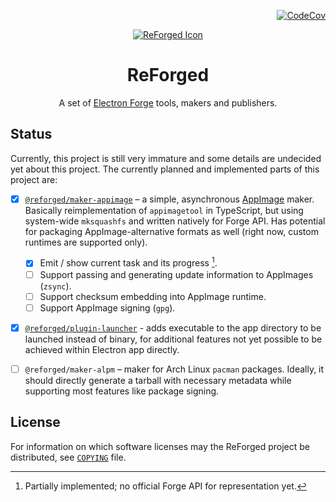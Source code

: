 <div align="right">

[![CodeCov](https://codecov.io/gh/SpacingBat3/ReForged/graph/badge.svg?token=83BCHPFQHS)](https://codecov.io/gh/SpacingBat3/ReForged)

</div><div align="center">

[![ReForged Icon](https://user-images.githubusercontent.com/57194920/216773020-10a50af0-91f2-4956-9598-c10a3f61a355.svg)](https://github.com/SpacingBat3/ReForged#readme)

# ReForged

A set of [Electron Forge][forge] tools, makers and publishers.

</div>

## Status

Currently, this project is still very immature and some details are undecided
yet about this project. The currently planned and implemented parts of this
project are:

- [X] [`@reforged/maker-appimage`][maker1] – a simple, asynchronous [AppImage]
  maker. Basically reimplementation of `appimagetool` in TypeScript, but using
  system-wide `mksquashfs` and written natively for Forge API. Has potential for
  packaging AppImage-alternative formats as well (right now, custom runtimes
  are supported only).

  - [X] Emit / show current task and its progress [^1].
  - [ ] Support passing and generating update information to AppImages (`zsync`).
  - [ ] Support checksum embedding into AppImage runtime.
  - [ ] Support AppImage signing (`gpg`).

- [X] [`@reforged/plugin-launcher`][plugin1] - adds executable to the app
  directory to be launched instead of binary, for additional features not yet
  possible to be achieved within Electron app directly.

- [ ] `@reforged/maker-alpm` – maker for Arch Linux `pacman` packages. Ideally,
  it should directly generate a tarball with necessary metadata while supporting
  most features like package signing.

## License

For information on which software licenses may the ReForged project be
distributed, see [`COPYING`](../COPYING) file.

[^1]: Partially implemented; no official Forge API for representation yet.

[AppImage]: https://appimage.org
[forge]:    https://github.com/electron/forge
[maker1]:   https://www.npmjs.com/package/@reforged/maker-appimage
[plugin1]:  https://www.npmjs.com/package/@reforged/plugin-launcher

